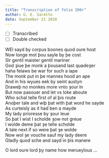 ```yaml
---
title: "Transcription of folio 200r"
author: G. E. Saretto
date: September 21 2018
---
```


- [ ] Transcribed
- [ ] Double checked

WEl sayd by corpus boones quod oure host  
Now longe mot þou sayle by þe cost  
Sir gentil maister gentil mariner  
God ȝiue þe monk a þousand last quadeȝer  
haha felaws be war for such a iape  
The monk put in þe mannes hood an ape  
And in his wyues eek by seint austyn  
Draweþ no monkes more vnto ȝour In  
But now pasouer and let vs loke aboute  
Who schal telle first of al þis route  
Anoþer tale and wiþ þat with þat word he sayde  
As curteisly as it had ben a mayde  
My lady prioresse by ȝour leue  
So þat I wist I scholde ȝow not greue  
I wolde deme þat ȝe telle scholde  
A tale next if so were þat ȝe wolde  
Now wol ȝe vouche sauf my lady deere  
Gladly quod sche and sayd in þis manere  

O lord oure lord þy name how merueylous ...
